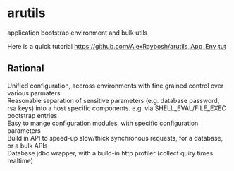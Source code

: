 # arutils
application bootstrap environment and bulk utils

Here is a quick tutorial https://github.com/AlexRaybosh/arutils_App_Env_tut


## Rational

Unified configuration, accross environments with fine grained control over various parmaters<br>
Reasonable separation of sensitive parameters (e.g. database password, rsa keys) into a host specific components. e.g. via SHELL_EVAL/FILE_EXEC bootstrap entries<br>
Easy to mange configuration modules, with specific configuration parameters<br>
Build in API to speed-up slow/thick synchronous requests, for a database, or a bulk APIs<br>
Database jdbc wrapper, with a build-in http profiler (collect quiry times realtime)<br>

